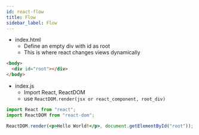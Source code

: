 ```yaml
---
id: react-flow
title: Flow
sidebar_label: Flow
---
```


- index.html
  - Define an empty div with id as root
  - This is where react changes views dynamically

```html filename="index.html"
<body>
  <div id="root"></div>
</body>
```

- index.js
  - Import React, ReactDOM
  - use `ReactDOM.render(jsx or react_component, root_div)`

```jsx filename="index.js"
import React from "react";
import ReactDOM from "react-dom";

ReactDOM.render(<p>Hello World!</p>, document.getElementById("root"));
```
